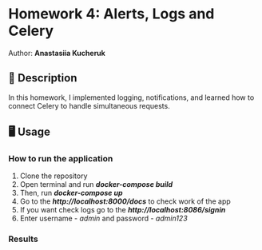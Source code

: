 # Homework 4: Alerts, Logs and Celery

Author: **Anastasiia Kucheruk**

## 📝 Description

In this homework, I implemented logging, notifications, and learned how to connect Celery to handle simultaneous requests.

## 🖥 Usage

### How to run the application

1. Clone the repository
2. Open terminal and run ***docker-compose build***
3. Then, run ***docker-compose up***
4. Go to the ***http://localhost:8000/docs*** to check work of the app
5. If you want check logs go to the ***http://localhost:8086/signin***
6. Enter username - *admin* and password - *admin123*

### Results
